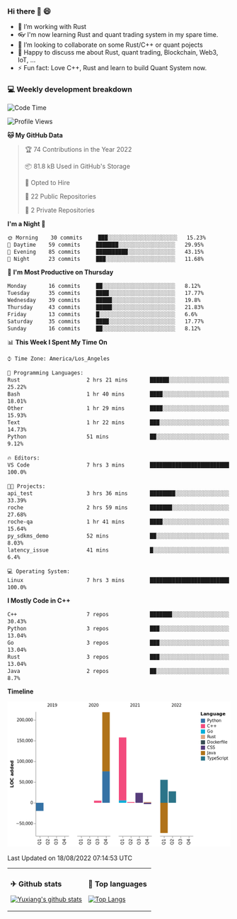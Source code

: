 ### Hi there 👋 😄

- 🔭 I’m working with Rust
- 👓 I'm now learning Rust and quant trading system in my spare time.
- 👯 I’m looking to collaborate on some Rust/C++ or quant pojects
- 💬 Happy to discuss me about Rust, quant trading, Blockchain, Web3, IoT, ...
- ⚡ Fun fact: Love C++, Rust and learn to build Quant System now.



<table>
<tr>
<td valign="top" width="54%">

### ✈ Github stats

[![Yuxiang's github stats](https://github-readme-stats.vercel.app/api?username=Taowyoo&show_icons=true&line_height=21&show_icons=true&theme=tokyonight)](https://github.com/anuraghazra/github-readme-stats)

</td>

<td valign="top" width="46%">

### 📕 Top languages

[![Top Langs](https://github-readme-stats.vercel.app/api/top-langs/?username=Taowyoo&show_icons=true&layout=compact&theme=vue)](https://github.com/anuraghazra/github-readme-stats)

</td>
</tr>

### 💻 Weekly development breakdown

<!--START_SECTION:waka-->
![Code Time](http://img.shields.io/badge/Code%20Time-457%20hrs%2015%20mins-blue)

![Profile Views](http://img.shields.io/badge/Profile%20Views-2-blue)

**🐱 My GitHub Data** 

> 🏆 74 Contributions in the Year 2022
 > 
> 📦 81.8 kB Used in GitHub's Storage 
 > 
> 💼 Opted to Hire
 > 
> 📜 22 Public Repositories 
 > 
> 🔑 2 Private Repositories  
 > 
**I'm a Night 🦉** 

```text
🌞 Morning    30 commits     ███░░░░░░░░░░░░░░░░░░░░░░   15.23% 
🌆 Daytime    59 commits     ███████░░░░░░░░░░░░░░░░░░   29.95% 
🌃 Evening    85 commits     ██████████░░░░░░░░░░░░░░░   43.15% 
🌙 Night      23 commits     ███░░░░░░░░░░░░░░░░░░░░░░   11.68%

```
📅 **I'm Most Productive on Thursday** 

```text
Monday       16 commits     ██░░░░░░░░░░░░░░░░░░░░░░░   8.12% 
Tuesday      35 commits     ████░░░░░░░░░░░░░░░░░░░░░   17.77% 
Wednesday    39 commits     █████░░░░░░░░░░░░░░░░░░░░   19.8% 
Thursday     43 commits     █████░░░░░░░░░░░░░░░░░░░░   21.83% 
Friday       13 commits     █░░░░░░░░░░░░░░░░░░░░░░░░   6.6% 
Saturday     35 commits     ████░░░░░░░░░░░░░░░░░░░░░   17.77% 
Sunday       16 commits     ██░░░░░░░░░░░░░░░░░░░░░░░   8.12%

```


📊 **This Week I Spent My Time On** 

```text
⌚︎ Time Zone: America/Los_Angeles

💬 Programming Languages: 
Rust                     2 hrs 21 mins       ██████░░░░░░░░░░░░░░░░░░░   25.22% 
Bash                     1 hr 40 mins        ████░░░░░░░░░░░░░░░░░░░░░   18.01% 
Other                    1 hr 29 mins        ████░░░░░░░░░░░░░░░░░░░░░   15.93% 
Text                     1 hr 22 mins        ███░░░░░░░░░░░░░░░░░░░░░░   14.73% 
Python                   51 mins             ██░░░░░░░░░░░░░░░░░░░░░░░   9.12%

🔥 Editors: 
VS Code                  7 hrs 3 mins        █████████████████████████   100.0%

🐱‍💻 Projects: 
api_test                 3 hrs 36 mins       ████████░░░░░░░░░░░░░░░░░   33.39% 
roche                    2 hrs 59 mins       ███████░░░░░░░░░░░░░░░░░░   27.68% 
roche-qa                 1 hr 41 mins        ████░░░░░░░░░░░░░░░░░░░░░   15.64% 
py_sdkms_demo            52 mins             ██░░░░░░░░░░░░░░░░░░░░░░░   8.03% 
latency_issue            41 mins             █░░░░░░░░░░░░░░░░░░░░░░░░   6.4%

💻 Operating System: 
Linux                    7 hrs 3 mins        █████████████████████████   100.0%

```

**I Mostly Code in C++** 

```text
C++                      7 repos             ███████░░░░░░░░░░░░░░░░░░   30.43% 
Python                   3 repos             ███░░░░░░░░░░░░░░░░░░░░░░   13.04% 
Go                       3 repos             ███░░░░░░░░░░░░░░░░░░░░░░   13.04% 
Rust                     3 repos             ███░░░░░░░░░░░░░░░░░░░░░░   13.04% 
Java                     2 repos             ██░░░░░░░░░░░░░░░░░░░░░░░   8.7%

```


**Timeline**

![Chart not found](https://raw.githubusercontent.com/Taowyoo/Taowyoo/master/charts/bar_graph.png) 


 Last Updated on 18/08/2022 07:14:53 UTC
<!--END_SECTION:waka-->
